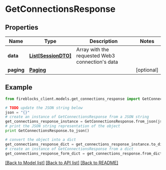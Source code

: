 # GetConnectionsResponse


## Properties
Name | Type | Description | Notes
------------ | ------------- | ------------- | -------------
**data** | [**List[SessionDTO]**](SessionDTO.md) | Array with the requested Web3 connection&#39;s data | 
**paging** | [**Paging**](Paging.md) |  | [optional] 

## Example

```python
from fireblocks_client.models.get_connections_response import GetConnectionsResponse

# TODO update the JSON string below
json = "{}"
# create an instance of GetConnectionsResponse from a JSON string
get_connections_response_instance = GetConnectionsResponse.from_json(json)
# print the JSON string representation of the object
print GetConnectionsResponse.to_json()

# convert the object into a dict
get_connections_response_dict = get_connections_response_instance.to_dict()
# create an instance of GetConnectionsResponse from a dict
get_connections_response_form_dict = get_connections_response.from_dict(get_connections_response_dict)
```
[[Back to Model list]](../README.md#documentation-for-models) [[Back to API list]](../README.md#documentation-for-api-endpoints) [[Back to README]](../README.md)


